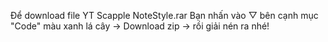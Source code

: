 Để download file YT Scapple NoteStyle.rar
Bạn nhấn vào ▽ bên cạnh mục "Code" màu xanh lá cây
-> Download zip 
-> rồi giải nén ra nhé!
